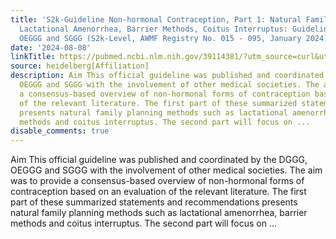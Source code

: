 ```yaml
---
title: 'S2k-Guideline Non-hormonal Contraception, Part 1: Natural Family Planning,
  Lactational Amenorrhea, Barrier Methods, Coitus Interruptus: Guideline of the DGGG,
  OEGGG and SGGG (S2k-Level, AWMF Registry No. 015 - 095, January 2024)'
date: '2024-08-08'
linkTitle: https://pubmed.ncbi.nlm.nih.gov/39114381/?utm_source=curl&utm_medium=rss&utm_campaign=pubmed-2&utm_content=1FakS-2QOkCT8HsMOQP1bCRQ4YzyumYOmxmF0moLsQ3dFB1E9V&fc=20220326224207&ff=20240808182348&v=2.18.0.post9+e462414
source: heidelberg[Affiliation]
description: Aim This official guideline was published and coordinated by the DGGG,
  OEGGG and SGGG with the involvement of other medical societies. The aim was to provide
  a consensus-based overview of non-hormonal forms of contraception based on an evaluation
  of the relevant literature. The first part of these summarized statements and recommendations
  presents natural family planning methods such as lactational amenorrhea, barrier
  methods and coitus interruptus. The second part will focus on ...
disable_comments: true
---
```

Aim This official guideline was published and coordinated by the DGGG, OEGGG and SGGG with the involvement of other medical societies. The aim was to provide a consensus-based overview of non-hormonal forms of contraception based on an evaluation of the relevant literature. The first part of these summarized statements and recommendations presents natural family planning methods such as lactational amenorrhea, barrier methods and coitus interruptus. The second part will focus on ...
